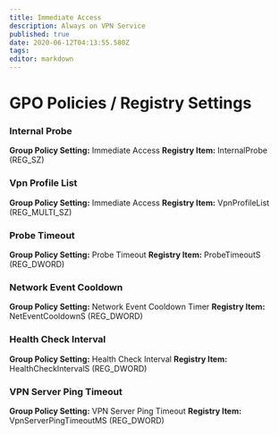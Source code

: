 ```yaml
---
title: Immediate Access
description: Always on VPN Service
published: true
date: 2020-06-12T04:13:55.580Z
tags: 
editor: markdown
---
```


# GPO Policies / Registry Settings
### Internal Probe
**Group Policy Setting:** Immediate Access
**Registry Item:** InternalProbe (REG_SZ)
### Vpn Profile List
**Group Policy Setting:** Immediate Access
**Registry Item:** VpnProfileList (REG_MULTI_SZ)
### Probe Timeout
**Group Policy Setting:** Probe Timeout
**Registry Item:** ProbeTimeoutS (REG_DWORD)
### Network Event Cooldown
**Group Policy Setting:** Network Event Cooldown Timer
**Registry Item:** NetEventCooldownS (REG_DWORD)
### Health Check Interval
**Group Policy Setting:** Health Check Interval
**Registry Item:** HealthCheckIntervalS (REG_DWORD)
### VPN Server Ping Timeout
**Group Policy Setting:** VPN Server Ping Timeout
**Registry Item:** VpnServerPingTimeoutMS (REG_DWORD)